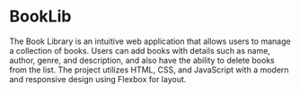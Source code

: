 # BookLib
 The Book Library is an intuitive web application that allows users to manage a collection of books. Users can add books with details such as name, author, genre, and description, and also have the ability to delete books from the list. The project utilizes HTML, CSS, and JavaScript with a modern and responsive design using Flexbox for layout.
